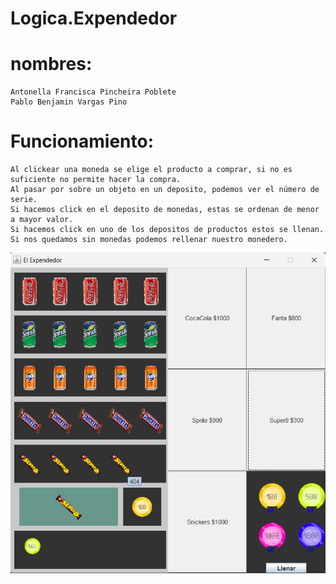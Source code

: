 # Logica.Expendedor

# nombres:
    Antonella Francisca Pincheira Poblete
    Pablo Benjamin Vargas Pino

# Funcionamiento:
    Al clickear una moneda se elige el producto a comprar, si no es suficiente no permite hacer la compra. 
    Al pasar por sobre un objeto en un deposito, podemos ver el número de serie.
    Si hacemos click en el deposito de monedas, estas se ordenan de menor a mayor valor.
    Si hacemos click en uno de los depositos de productos estos se llenan.
    Si nos quedamos sin monedas podemos rellenar nuestro monedero.

![img.png](img.png)